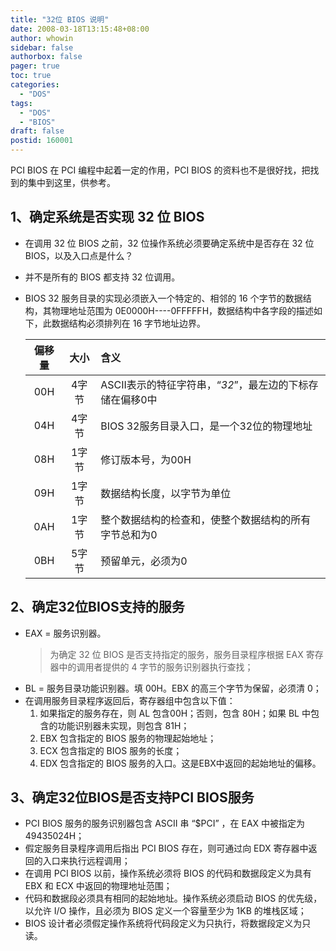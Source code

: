 ```yaml
---
title: "32位 BIOS 说明"
date: 2008-03-18T13:15:48+08:00
author: whowin
sidebar: false
authorbox: false
pager: true
toc: true
categories:
  - "DOS"
tags:
  - "DOS"
  - "BIOS"
draft: false
postid: 160001
---
```


PCI BIOS 在 PCI 编程中起着一定的作用，PCI BIOS 的资料也不是很好找，把找到的集中到这里，供参考。
<!--more--> 

## 1、确定系统是否实现 32 位 BIOS
* 在调用 32 位 BIOS 之前，32 位操作系统必须要确定系统中是否存在 32 位 BIOS，以及入口点是什么？
* 并不是所有的 BIOS 都支持 32 位调用。
* BIOS 32 服务目录的实现必须嵌入一个特定的、相邻的 16 个字节的数据结构，其物理地址范围为 0E0000H----0FFFFFH，数据结构中各字段的描述如下，此数据结构必须排列在 16 字节地址边界。

  |偏移量|大小|含义|
  |:----:|:--:|:---|
  |00H|4字节| ASCII表示的特征字符串，“_32_”，最左边的下标存储在偏移0中|
  |04H|4字节| BIOS 32服务目录入口，是一个32位的物理地址|
  |08H|1字节| 修订版本号，为00H|
  |09H|1字节| 数据结构长度，以字节为单位|
  |0AH|1字节| 整个数据结构的检查和，使整个数据结构的所有字节总和为0|
  |0BH|5字节| 预留单元，必须为0|

## 2、确定32位BIOS支持的服务
* EAX = 服务识别器。
  > 为确定 32 位 BIOS 是否支持指定的服务，服务目录程序根据 EAX 寄存器中的调用者提供的 4 字节的服务识别器执行查找；
* BL = 服务目录功能识别器。填 00H。EBX 的高三个字节为保留，必须清 0；
* 在调用服务目录程序返回后，寄存器组中包含以下值：
  1. 如果指定的服务存在，则 AL 包含00H；否则，包含 80H；如果 BL 中包含的功能识别器未实现，则包含 81H；
  2. EBX 包含指定的 BIOS 服务的物理起始地址；
  3. ECX 包含指定的 BIOS 服务的长度；
  4. EDX 包含指定的 BIOS 服务的入口。这是EBX中返回的起始地址的偏移。

## 3、确定32位BIOS是否支持PCI BIOS服务
* PCI BIOS 服务的服务识别器包含 ASCII 串 “$PCI” ，在 EAX 中被指定为 49435024H；
* 假定服务目录程序调用后指出 PCI BIOS 存在，则可通过向 EDX 寄存器中返回的入口来执行远程调用；
* 在调用 PCI BIOS 以前，操作系统必须将 BIOS 的代码和数据段定义为具有 EBX 和 ECX 中返回的物理地址范围；
* 代码和数据段必须具有相同的起始地址。操作系统必须启动 BIOS 的优先级，以允许 I/O 操作，且必须为 BIOS 定义一个容量至少为 1KB 的堆栈区域；
* BIOS 设计者必须假定操作系统将代码段定义为只执行，将数据段定义为只读。